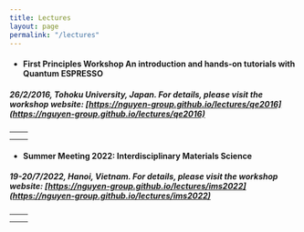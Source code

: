 ```yaml
---
title: Lectures
layout: page
permalink: "/lectures"
---
```


* #### First Principles Workshop An introduction and hands‑on tutorials with Quantum ESPRESSO
##### 26/2/2016, Tohoku University, Japan. For details, please visit the workshop website: [https://nguyen-group.github.io/lectures/qe2016](https://nguyen-group.github.io/lectures/qe2016)

<table cellspacing="0" cellpadding="0" border="0">
    <tr>
        <td style="text-align: center;">
            <img src="{{site.baseurl}}/assets/images/lectures/qe2016-1.jpg" alt="" />
        </td>
        <td style="text-align: center;">
            <img src="{{site.baseurl}}/assets/images/lectures/qe2016-2.jpg" alt="" />
        </td>
    </tr>
    <tr>
        <td style="text-align: center;">
            <img src="{{site.baseurl}}/assets/images/lectures/qe2016-3.jpg" alt="" />
        </td>
        <td style="text-align: center;">
            <img src="{{site.baseurl}}/assets/images/lectures/qe2016-4.jpg" alt="" />
        </td>
    </tr>
</table>

* #### Summer Meeting 2022: Interdisciplinary Materials Science
##### 19-20/7/2022, Hanoi, Vietnam. For details, please visit the workshop website: [https://nguyen-group.github.io/lectures/ims2022](https://nguyen-group.github.io/lectures/ims2022)

<table cellspacing="0" cellpadding="0" border="0">
    <tr>
        <td style="text-align: center;">
            <img src="{{site.baseurl}}/assets/images/lectures/ims2022-1.jpg" alt="" />
        </td>
        <td style="text-align: center;">
            <img src="{{site.baseurl}}/assets/images/lectures/ims2022-2.jpg" alt="" />
        </td>
    </tr>
    <tr>
        <td style="text-align: center;">
            <img src="{{site.baseurl}}/assets/images/lectures/ims2022-3.jpg" alt="" />
        </td>
        <td style="text-align: center;">
            <img src="{{site.baseurl}}/assets/images/lectures/ims2022-4.jpg" alt="" />
        </td>
    </tr>
</table>